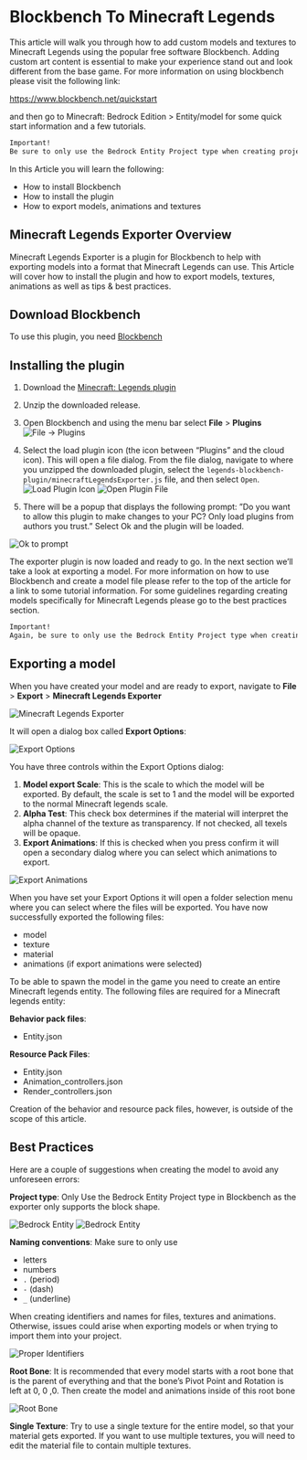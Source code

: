# Blockbench To Minecraft Legends

This article will walk you through how to add custom models and textures to Minecraft Legends using the popular free software Blockbench. Adding custom art content is essential to make your experience stand out and look different from the base game. For more information on using blockbench please visit the following link:

<https://www.blockbench.net/quickstart>

and then go to Minecraft: Bedrock Edition > Entity/model for some quick start information and a few tutorials.

```md
Important! 
Be sure to only use the Bedrock Entity Project type when creating projects as the exporter only supports cube geometry.
```

In this Article you will learn the following:

* How to install Blockbench
* How to install the plugin
* How to export models, animations and textures

## Minecraft Legends Exporter Overview

Minecraft Legends Exporter is a plugin for Blockbench to help with exporting models into a format that Minecraft Legends can use. This Article will cover how to install the plugin and how to export models, textures, animations as well as tips & best practices.

## Download Blockbench

To use this plugin, you need [Blockbench](https://www.blockbench.net/downloads)

## Installing the plugin

1) Download the [Minecraft: Legends plugin](https://github.com/Mojang/legends-blockbench-plugin/releases)

2) Unzip the downloaded release.

3) Open Blockbench and using the menu bar select **File** > **Plugins**
![File -> Plugins](images/blockbench_doc/image01.png)
4) Select the load plugin icon (the icon between “Plugins” and the cloud icon). This will open a file dialog. From the file dialog, navigate to where you unzipped the downloaded plugin, select the `legends-blockbench-plugin/minecraftLegendsExporter.js` file, and then select `Open`.
![Load Plugin Icon](images/blockbench_doc/image02.png)
![Open Plugin File](images/blockbench_doc/image03.png)

5) There will be a popup that displays the following prompt: ”Do you want to allow this plugin to make changes to your PC? Only load plugins from authors you trust.”  Select Ok and the plugin will be loaded.

![Ok to prompt](images/blockbench_doc/image04.png)

The exporter plugin is now loaded and ready to go. In the next section we’ll take a look at exporting a model. For more information on how to use Blockbench and create a model file please refer to the top of the article for a link to some tutorial information. For some guidelines regarding creating models specifically for Minecraft Legends please go to the best practices section.

```md
Important! 
Again, be sure to only use the Bedrock Entity Project type when creating projects as the exporter only supports cube geometry.
```

## Exporting a model

When you have created your model and are ready to export, navigate to **File** > **Export** > **Minecraft Legends Exporter**

![Minecraft Legends Exporter](images/blockbench_doc/image05.png)

It will open a dialog box called **Export Options**:

![Export Options](images/blockbench_doc/image06.png)

You have three controls within the Export Options dialog:

1) **Model export Scale**: This is the scale to which the model will be exported.  By default, the scale is set to 1 and the model will be exported to the normal Minecraft legends scale.
2) **Alpha Test**: This check box determines if the material will interpret the alpha channel of the texture as transparency. If not checked, all texels will be opaque.
3) **Export Animations**: If this is checked when you press confirm it will open a secondary dialog where you can select which animations to export.

![Export Animations](images/blockbench_doc/image07.png)

When you have set your Export Options it will open a folder selection menu where you can select where the files will be exported. You have now successfully exported the following files:

* model
* texture
* material
* animations (if export animations were selected)

To be able to spawn the model in the game you need to create an entire Minecraft legends entity. The following files are required for a Minecraft legends entity:

**Behavior pack files**:

* Entity.json

**Resource Pack Files**:

* Entity.json
* Animation_controllers.json
* Render_controllers.json

Creation of the behavior and resource pack files, however, is outside of the scope of this article.

## Best Practices

Here are a couple of suggestions when creating the model to avoid any unforeseen errors:

**Project type**: Only Use the Bedrock Entity Project type in Blockbench as the exporter only supports the block shape.

![Bedrock Entity](images/blockbench_doc/image08.png)
![Bedrock Entity](images/blockbench_doc/image09.png)

**Naming conventions**:
Make sure to only use

* letters
* numbers
* `.` (period)
* `-` (dash)
* `_` (underline)

When creating identifiers and names for files, textures and animations. Otherwise, issues could arise when exporting models or when trying to import them into your project.

![Proper Identifiers](images/blockbench_doc/image10.png)

**Root Bone**:
It is recommended that every model starts with a root bone that is the parent of everything and that the bone’s Pivot Point and Rotation is left at 0, 0 ,0. Then create the model and animations inside of this root bone

![Root Bone](images/blockbench_doc/image11.png)

**Single Texture**:
Try to use a single texture for the entire model, so that your material gets exported. If you want to use multiple textures, you will need to edit the material file to contain multiple textures.
